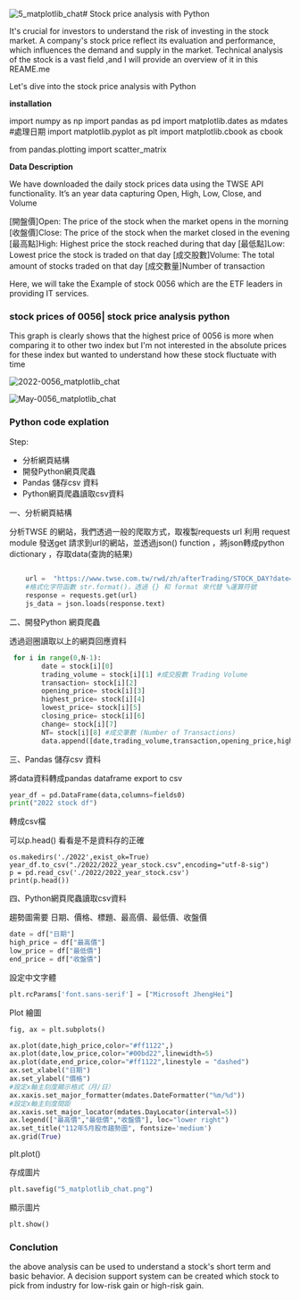 ![5_matplotlib_chat](https://github.com/Estherchao-tw/python_-/assets/74496288/7c228ddb-f82c-43bc-8c52-f0b50cd12f40)# Stock price analysis with Python

It's crucial for investors to understand the risk of investing in the stock market. A company's stock price reflect its evaluation and performance, which influences the demand and supply in the market. Technical analysis of the stock is a vast field ,and  I will provide an overview of it in this REAME.me 

Let's dive into the stock price analysis with Python 

**installation** 

import numpy as np
import pandas as pd
import matplotlib.dates as mdates    #處理日期
import matplotlib.pyplot as plt
import matplotlib.cbook as cbook

from pandas.plotting import scatter_matrix

**Data Description**

We have downloaded the daily stock prices data using the TWSE API functionality. It’s an year data capturing Open, High, Low, Close, and Volume

[開盤價]Open: The price of the stock when the market opens in the morning
[收盤價]Close: The price of the stock when the market closed in the evening
[最高點]High: Highest price the stock reached during that day
[最低點]Low: Lowest price the stock is traded on that day
[成交股數]Volume: The total amount of stocks traded on that day
[成交數量]Number of transaction

Here, we will take the Example of stock 0056 which are the ETF leaders in providing IT services.

### stock prices of 0056| stock price analysis python

This graph is clearly shows that the highest price of 0056 is more when comparing it to other two index but I'm not interested in the absolute prices for these index but wanted to understand how these stock fluctuate with time

![2022-0056_matplotlib_chat](https://github.com/Estherchao-tw/python_-/assets/74496288/9d04ead5-12ab-4c10-8459-ee3acbcf5f70)

![May-0056_matplotlib_chat](https://github.com/Estherchao-tw/python_-/assets/74496288/58eec5c0-c2d7-4e58-9636-840ae44ccd6e)


### Python code explation

Step:

- 分析網頁結構
- 開發Python網頁爬蟲
- Pandas 儲存csv 資料
- Python網頁爬蟲讀取csv資料

[^hint]: first to third steps is in "year_stock.py" and fourth step is in "matplotlib_month.py"

一、分析網頁結構

分析TWSE 的網站，我們透過一般的爬取方式，取複製requests url 利用 request module 發送get 請求到url的網站，並透過json() function ，將json轉成python dictionary ，存取data(查詢的結果)

```py
    
    url =  "https://www.twse.com.tw/rwd/zh/afterTrading/STOCK_DAY?date=2022{:02d}01&stockNo=0056&response=json&_=1689749700657".format(m)
    #格式化字符函數 str.format()，透過 {} 和 format 來代替 %運算符號
    response = requests.get(url)
    js_data = json.loads(response.text)
```

二、開發Python 網頁爬蟲

透過迴圈讀取以上的網頁回應資料

```python
 for i in range(0,N-1):
        date = stock[i][0]
        trading_volume = stock[i][1] #成交股數 Trading Volume 
        transaction= stock[i][2]
        opening_price= stock[i][3]
        highest_price= stock[i][4]
        lowest_price= stock[i][5]
        closing_price= stock[i][6]
        change= stock[i][7]
        NT= stock[i][8] #成交筆數 (Number of Transactions)
        data.append([date,trading_volume,transaction,opening_price,highest_price,lowest_price,closing_price,change,NT])

```

三、Pandas 儲存csv 資料

將data資料轉成pandas dataframe export to csv

```python
year_df = pd.DataFrame(data,columns=fields0)
print("2022 stock df")
```

轉成csv檔

可以p.head() 看看是不是資料存的正確

```
os.makedirs('./2022',exist_ok=True)
year_df.to_csv("./2022/2022_year_stock.csv",encoding="utf-8-sig")
p = pd.read_csv('./2022/2022_year_stock.csv')  
print(p.head()) 
```

四、Python網頁爬蟲讀取csv資料

[^hint]: in [matplotlib_month.py]

趨勢圖需要 日期、價格、標題、最高價、最低價、收盤價

```python
date = df["日期"]
high_price = df["最高價"]
low_price = df["最低價"]
end_price = df["收盤價"]
```

設定中文字體

```python
plt.rcParams['font.sans-serif'] = ["Microsoft JhengHei"]
```

Plot 繪圖

```python
fig, ax = plt.subplots()

ax.plot(date,high_price,color="#ff1122",)
ax.plot(date,low_price,color="#00bd22",linewidth=5)
ax.plot(date,end_price,color="#ff1122",linestyle = "dashed")
ax.set_xlabel("日期")
ax.set_ylabel("價格")
#設定x軸主刻度顯示格式（月/日）
ax.xaxis.set_major_formatter(mdates.DateFormatter("%m/%d"))
#設定x軸主刻度間距
ax.xaxis.set_major_locator(mdates.DayLocator(interval=5))
ax.legend(["最高價","最低價","收盤價"], loc="lower right")
ax.set_title("112年5月股市趨勢圖", fontsize='medium')
ax.grid(True) 
```

plt.plot()

存成圖片

```python
plt.savefig("5_matplotlib_chat.png")
```

顯示圖片

```python
plt.show()
```



### Conclution 

the above analysis can be used to understand a stock's short term and basic behavior. A decision support system can be created which stock to pick from industry for low-risk  gain or high-risk gain.

